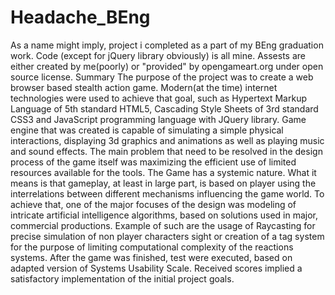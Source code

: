 # Headache_BEng
As a name might imply, project i completed as a part of my BEng graduation work. Code (except for jQuery library obviously) is all mine. Assests are either created by me(poorly) or "provided" by opengameart.org under open source license. 
 Summary
The purpose of the project was to create a web browser based stealth action game. Modern(at the time) internet technologies were used to achieve that goal, such as  Hypertext Markup Language of 5th standard HTML5, Cascading Style Sheets of 3rd standard CSS3 and JavaScript programming language with JQuery library. Game engine that was created is capable of simulating a simple physical interactions, displaying 3d graphics and animations as well as  playing music and sound effects. The main problem that need to be resolved in the design process of the game itself was maximizing the efficient use of limited resources available for the tools. The Game has a systemic nature. What it means is that gameplay, at least in large part, is based on player using the interrelations between different mechanisms  influencing the game world. To achieve that, one of the major focuses of the design was modeling of intricate artificial intelligence algorithms, based on solutions used in major, commercial productions. Example of such are the usage of Raycasting for precise simulation of non player characters sight or creation of a tag system for the purpose of limiting  computational complexity of the reactions systems. After the game was finished, test were executed, based on adapted version of Systems Usability Scale. Received scores implied a satisfactory implementation of the initial project goals.   
